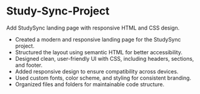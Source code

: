 # Study-Sync-Project
Add StudySync landing page with responsive HTML and CSS design.
- Created a modern and responsive landing page for the StudySync project.
- Structured the layout using semantic HTML for better accessibility.
- Designed clean, user-friendly UI with CSS, including headers, sections, and footer.
- Added responsive design to ensure compatibility across devices.
- Used custom fonts, color scheme, and styling for consistent branding.
- Organized files and folders for maintainable code structure.


